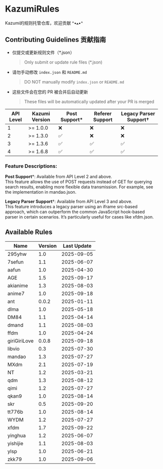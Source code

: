 # KazumiRules
Kazumi的规则托管仓库，欢迎贡献 ^•ﻌ•^

## Contributing Guidelines 贡献指南

- 仅提交或更新规则文件（*.json）
  > Only submit or update rule files (*.json)
- 请勿手动修改 `index.json` 和 `README.md`
  > DO NOT manually modify `index.json` or `README.md`
- 这些文件会在您的 PR 被合并后自动更新
  > These files will be automatically updated after your PR is merged

| API Level | Kazumi Version   | Post Support*     | Referer Support | Legacy Parser Support†   |
|-----------|------------------|-------------------|-----------------|--------------------------|
| 1         | >= 1.0.0         | ❌                |❌              | ❌                      |
| 2         | >= 1.3.0         | ✅                |❌              | ❌                      |
| 3         | >= 1.3.6         | ✅                |✅              | ✅                      |
| 4         | >= 1.6.8         | ✅                |✅              | ✅                      |

### Feature Descriptions:

**Post Support***: Available from API Level 2 and above.  
  This feature allows the use of POST requests instead of GET for querying search results, enabling more flexible data transmission. For example, see the implementation in mandao.json.

**Legacy Parser Support**†: Available from API Level 3 and above.  
  This feature introduces a legacy parser using an iframe src-based approach, which can outperform the common JavaScript hook-based parser in certain scenarios. It’s particularly useful for cases like xfdm.json.

## Available Rules

| Name | Version | Last Update |
|------|---------|-------------|
| 295yhw | 1.0 | 2025-09-05 |
| 7sefun | 1.1 | 2025-06-07 |
| aafun | 1.0 | 2025-04-30 |
| AGE | 1.5 | 2025-09-17 |
| akianime | 1.3 | 2025-08-03 |
| anime7 | 1.0 | 2025-09-18 |
| ant | 0.0.2 | 2025-01-11 |
| dlma | 1.0 | 2025-05-18 |
| DM84 | 1.1 | 2025-04-14 |
| dmand | 1.1 | 2025-08-03 |
| ffdm | 1.0 | 2025-04-24 |
| giriGiriLove | 0.0.8 | 2025-09-18 |
| libvio | 0.3 | 2025-07-30 |
| mandao | 1.3 | 2025-07-27 |
| MXdm | 2.1 | 2025-07-19 |
| NT | 1.2 | 2025-03-21 |
| qdm | 1.3 | 2025-08-12 |
| qimi | 1.2 | 2025-07-27 |
| qkan9 | 1.0 | 2025-08-14 |
| skr | 0.5 | 2025-09-20 |
| tt776b | 1.0 | 2025-08-14 |
| WYDM | 1.2 | 2025-07-27 |
| xfdm | 1.7 | 2025-09-22 |
| yinghua | 1.2 | 2025-06-07 |
| yishijie | 1.1 | 2025-08-03 |
| ylsp | 1.0 | 2025-06-21 |
| zkk79 | 1.0 | 2025-09-06 |